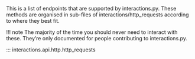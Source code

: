 This is a list of endpoints that are supported by interactions.py. These methods are organised in sub-files of interactions/http_requests according to where they best fit.

!!! note
    The majority of the time you should never need to interact with these. They’re only documented for people contributing to interactions.py.

::: interactions.api.http.http_requests
